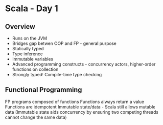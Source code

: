 Scala - Day 1
===

Overview
---

* Runs on the JVM
* Bridges gap betwen OOP and FP - general purpose
* Statically typed
* Type inference
* Immutable variables
* Advanced programming constructs - concurrency actors, higher-order functions on collection 
* Strongly typed! Compile-time type checking

Functional Programming
---

FP programs composed of functions
Functions always return a value
Functions are idempotent
Immutable state/data - Scala still allows mutable data
(Immutable state aids concurrency by ensuring two competing threads cannot change the same data)

